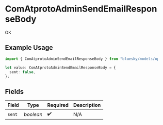 # ComAtprotoAdminSendEmailResponseBody

OK

## Example Usage

```typescript
import { ComAtprotoAdminSendEmailResponseBody } from "bluesky/models/operations";

let value: ComAtprotoAdminSendEmailResponseBody = {
  sent: false,
};
```

## Fields

| Field              | Type               | Required           | Description        |
| ------------------ | ------------------ | ------------------ | ------------------ |
| `sent`             | *boolean*          | :heavy_check_mark: | N/A                |